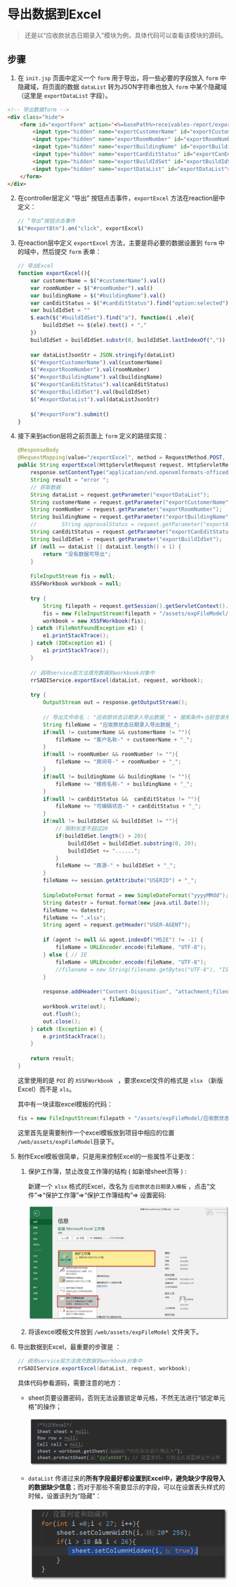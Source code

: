 # 导出数据到Excel 

> 还是以“应收款状态日期录入”模块为例，具体代码可以查看该模块的源码。



## 步骤

1.  在 `init.jsp` 页面中定义一个 `form` 用于导出，将一些必要的字段放入 `form` 中隐藏域，将页面的数据 `dataList` 转为JSON字符串也放入 `form` 中某个隐藏域（这里是 `exportDataList` 字段）。

   ```html
   <!-- 导出数据form -->
   <div class="hide">
       <form id="exportForm" action="<%=basePath%>receivables-report/exportExcel" method="post">
           <input type="hidden" name="exportCustomerName" id="exportCustomerName">
           <input type="hidden" name="exportRoomNumber" id="exportRoomNumber">
           <input type="hidden" name="exportBuildingName" id="exportBuildingName">
           <input type="hidden" name="exportCanEditStatus" id="exportCanEditStatus">
           <input type="hidden" name="exportBuildIdSet" id="exportBuildIdSet">
           <input type="hidden" name="exportDataList" id="exportDataList">
       </form>
   </div>
   ```

2. 在controller层定义 “导出”  按钮点击事件，`exportExcel` 方法在reaction层中定义：

   ```javascript
   // “导出”按钮点击事件
   $("#exportBtn").on("click", exportExcel)
   ```

3. 在reaction层中定义 `exportExcel` 方法，主要是将必要的数据设置到 `form` 中的域中，然后提交 `form` 表单： 

   ```javascript
   // 导出Excel
   function exportExcel(){
       var customerName = $("#customerName").val()
       var roomNumber = $("#roomNumber").val()
       var buildingName = $("#buildingName").val()
       var canEditStatus = $("#canEditStatus").find("option:selected").text()
       var buildIdSet = ""
       $.each($("#buildIdSet").find("a"), function(i ,ele){
           buildIdSet += $(ele).text() + ","
       })
       buildIdSet = buildIdSet.substr(0, buildIdSet.lastIndexOf(","))
   
       var dataListJsonStr = JSON.stringify(dataList)
       $("#exportCustomerName").val(customerName)
       $("#exportRoomNumber").val(roomNumber)
       $("#exportBuildingName").val(buildingName)
       $("#exportCanEditStatus").val(canEditStatus)
       $("#exportBuildIdSet").val(buildIdSet)
       $("#exportDataList").val(dataListJsonStr)
   
       $("#exportForm").submit()
   }
   ```
   
4. 接下来到action层将之前页面上 `form` 定义的路径实现：

   ```java
   @ResponseBody
   @RequestMapping(value="/exportExcel", method = RequestMethod.POST, produces = {"text/json;charset=UTF-8"})
   public String exportExcel(HttpServletRequest request, HttpServletResponse response, HttpSession session){
       response.setContentType("application/vnd.openxmlformats-officedocument.spreadsheetml.sheet;charset=UTF-8");
       String result = "error ";
       // 获取数据
       String dataList = request.getParameter("exportDataList");
       String customerName = request.getParameter("exportCustomerName");
       String roomNumber = request.getParameter("exportRoomNumber");
       String buildingName = request.getParameter("exportBuildingName");
       //        String approvalStatus = request.getParameter("exportApprovalStatus");
       String canEditStatus = request.getParameter("exportCanEditStatus");
       String buildIdSet = request.getParameter("exportBuildIdSet");
       if (null == dataList || dataList.length() < 1) {
           return "没有数据可导出";
       }
   
       FileInputStream fis = null;
       XSSFWorkbook workbook = null;
   
       try {
           String filepath = request.getSession().getServletContext().getRealPath("");
           fis = new FileInputStream(filepath + "/assets/expFileModel/应收款状态日期录入模板.xlsx");
           workbook = new XSSFWorkbook(fis);
       } catch (FileNotFoundException e1) {
           e1.printStackTrace();
       } catch (IOException e1) {
           e1.printStackTrace();
       }
   
       // 调用service层方法填充数据到workbook对象中
       rrSADIService.exportExcel(dataList, request, workbook);
   
       try {
           OutputStream out = response.getOutputStream();
   
           // 导出文件命名 : "应收款状态日期录入导出数据_" + 搜索条件+当前登录用户+日期+.xlsx
           String fileName = "应收款状态日期录入导出数据_";
           if(null != customerName && customerName != ""){
               fileName += "客户名称-" + customerName + "_";
           }
           if(null != roomNumber && roomNumber != ""){
               fileName += "房间号-" + roomNumber + "_";
           }
           if(null != buildingName && buildingName != ""){
               fileName += "楼栋名称-" + buildingName + "_";
           }
           if(null != canEditStatus &&  canEditStatus != ""){
               fileName += "可编辑状态-" + canEditStatus + "_";
           }
           if(null != buildIdSet && buildIdSet != ""){
               // 限制长度不超过20
               if(buildIdSet.length() > 20){
                   buildIdSet = buildIdSet.substring(0, 20);
                   buildIdSet += "......";
               }
               fileName += "房源-" + buildIdSet + "_";
           }
           fileName += session.getAttribute("USERID") + "_";
   
           SimpleDateFormat format = new SimpleDateFormat("yyyyMMdd");
           String datestr = format.format(new java.util.Date());
           fileName += datestr;
           fileName += ".xlsx";
           String agent = request.getHeader("USER-AGENT");
   
           if (agent != null && agent.indexOf("MSIE") != -1) {
               fileName = URLEncoder.encode(fileName, "UTF-8");
           } else { // IE
               fileName = URLEncoder.encode(fileName, "UTF-8");
               //filename = new String(filename.getBytes("UTF-8"), "ISO-8859-1");
           }
   
           response.addHeader("Content-Disposition", "attachment;filename="
                              + fileName);
           workbook.write(out);
           out.flush();
           out.close();
       } catch (Exception e) {
           e.printStackTrace();
       }
   
       return result;
   }
   ```

   这里使用的是 `POI` 的 `XSSFWorkbook ` ，要求excel文件的格式是 `xlsx` （新版Excel）而不是 `xls`。

   其中有一块读取excel模板的代码：

   ```java
   fis = new FileInputStream(filepath + "/assets/expFileModel/应收款状态日期录入模板.xlsx");
   ```

   这里首先是需要制作一个excel模板放到项目中相应的位置 `/web/assets/expFileModel`目录下。

5. 制作Excel模板很简单，只是用来控制Excel的一些属性不让更改：

   1. 保护工作簿，禁止改变工作簿的结构 ( 如新增sheet页等 ) :

      新建一个 `xlsx` 格式的Excel，改名为 `应收款状态日期录入模板` ，点击“文件”=>“保护工作簿”=>“保护工作簿结构”=> 设置密码:

      ![pic-1](../images/exportExcel-pic1.png)

   2. 将该excel模板文件放到 ` /web/assets/expFileModel ` 文件夹下。 

6. 导出数据到Excel，最重要的步骤是 ：

   ```java
   // 调用service层方法填充数据到workbook对象中
   rrSADIService.exportExcel(dataList, request, workbook);
   ```

   具体代码参看源码，需要注意的地方： 

   * sheet页要设置密码，否则无法设置锁定单元格，不然无法进行“锁定单元格”的操作；

     ![pic-2](../images/exportExcel-pic2.png)

   * `dataList` 传递过来的**所有字段最好都设置到Excel中，避免缺少字段导入的数据缺少信息**；而对于那些不需要显示的字段，可以在设置表头样式的时候，设置该列为“隐藏”：

        ![pic-3](../images/exportExcel-pic3.png)

     

